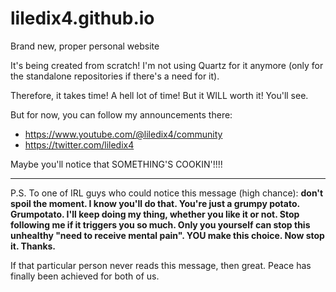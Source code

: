 # liledix4.github.io
Brand new, proper personal website

It's being created from scratch! I'm not using Quartz for it anymore (only for the standalone repositories if there's a need for it).

Therefore, it takes time! A hell lot of time! But it WILL worth it! You'll see.

But for now, you can follow my announcements there:
- https://www.youtube.com/@liledix4/community
- https://twitter.com/liledix4

Maybe you'll notice that SOMETHING'S COOKIN'!!!!

****

P.S. To one of IRL guys who could notice this message (high chance): **don't spoil the moment. I know you'll do that. You're just a grumpy potato. Grumpotato. I'll keep doing my thing, whether you like it or not. Stop following me if it triggers you so much. Only you yourself can stop this unhealthy "need to receive mental pain". YOU make this choice. Now stop it. Thanks.**

If that particular person never reads this message, then great. Peace has finally been achieved for both of us.
